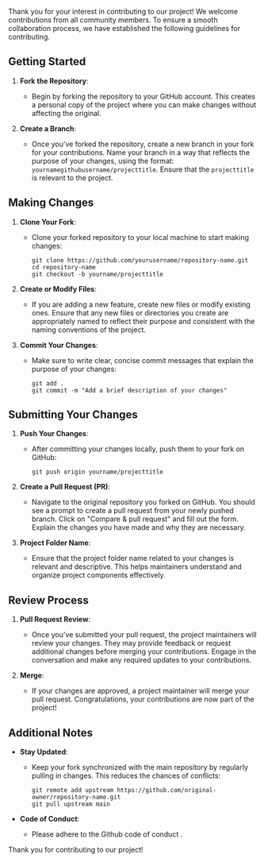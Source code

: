 
Thank you for your interest in contributing to our project! We welcome contributions from all community members. To ensure a smooth collaboration process, we have established the following guidelines for contributing.

## Getting Started

1. **Fork the Repository**:
   - Begin by forking the repository to your GitHub account. This creates a personal copy of the project where you can make changes without affecting the original.

2. **Create a Branch**:
   - Once you've forked the repository, create a new branch in your fork for your contributions. Name your branch in a way that reflects the purpose of your changes, using the format: `yournamegithubusername/projecttitle`. Ensure that the `projecttitle` is relevant to the project.

## Making Changes

1. **Clone Your Fork**:
   - Clone your forked repository to your local machine to start making changes:
     ```
     git clone https://github.com/yourusername/repository-name.git
     cd repository-name
     git checkout -b yourname/projecttitle
     ```

2. **Create or Modify Files**:
   - If you are adding a new feature, create new files or modify existing ones. Ensure that any new files or directories you create are appropriately named to reflect their purpose and consistent with the naming conventions of the project.

3. **Commit Your Changes**:
   - Make sure to write clear, concise commit messages that explain the purpose of your changes:
     ```
     git add .
     git commit -m "Add a brief description of your changes"
     ```

## Submitting Your Changes

1. **Push Your Changes**:
   - After committing your changes locally, push them to your fork on GitHub:
     ```
     git push origin yourname/projecttitle
     ```

2. **Create a Pull Request (PR)**:
   - Navigate to the original repository you forked on GitHub. You should see a prompt to create a pull request from your newly pushed branch. Click on "Compare & pull request" and fill out the form. Explain the changes you have made and why they are necessary.

3. **Project Folder Name**:
   - Ensure that the project folder name related to your changes is relevant and descriptive. This helps maintainers understand and organize project components effectively.

## Review Process

1. **Pull Request Review**:
   - Once you've submitted your pull request, the project maintainers will review your changes. They may provide feedback or request additional changes before merging your contributions. Engage in the conversation and make any required updates to your contributions.

2. **Merge**:
   - If your changes are approved, a project maintainer will merge your pull request. Congratulations, your contributions are now part of the project!

## Additional Notes

- **Stay Updated**:
  - Keep your fork synchronized with the main repository by regularly pulling in changes. This reduces the chances of conflicts:
    ```
    git remote add upstream https://github.com/original-owner/repository-name.git
    git pull upstream main
    ```

- **Code of Conduct**:
  - Please adhere to the Github code of conduct .

Thank you for contributing to our project! 
